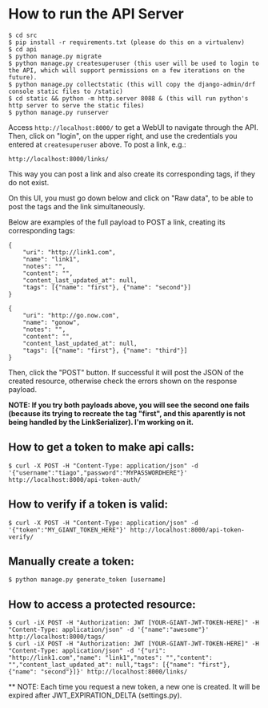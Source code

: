 # How to run the API Server

    $ cd src
    $ pip install -r requirements.txt (please do this on a virtualenv)
    $ cd api
    $ python manage.py migrate
    $ python manage.py createsuperuser (this user will be used to login to the API, which will support permissions on a few iterations on the future).
    $ python manage.py collectstatic (this will copy the django-admin/drf console static files to /static)
    $ cd static && python -m http.server 8088 & (this will run python's http server to serve the static files)
    $ python manage.py runserver

Access ```http://localhost:8000/``` to get a WebUI to navigate through the API. Then, click on  "login", on the upper right, and use the credentials you entered at ```createsuperuser``` above.
To post a link, e.g.: 

    http://localhost:8000/links/
    
This way you can post a link and also create its corresponding tags, if they do not exist. 

On this UI, you must go down below and click on "Raw data", to be able to post the tags and the link simultaneously. 

Below are examples of the full payload to POST a link, creating its corresponding tags: 

    {
        "uri": "http://link1.com",
        "name": "link1",
        "notes": "",
        "content": "",
        "content_last_updated_at": null,
        "tags": [{"name": "first"}, {"name": "second"}]
    }
    
    {
        "uri": "http://go.now.com",
        "name": "gonow",
        "notes": "",
        "content": "",
        "content_last_updated_at": null,
        "tags": [{"name": "first"}, {"name": "third"}]
    }

Then, click the "POST" button. If successful it will post the JSON of the created resource, otherwise check the errors shown on the response payload.
    
**NOTE: If you try both payloads above, you will see the second one fails (because its trying to recreate the tag "first", and this aparently is not being handled by the LinkSerializer). I'm working on it.**


## How to get a token to make api calls: 

    $ curl -X POST -H "Content-Type: application/json" -d '{"username":"tiago","password":"MYPASSWORDHERE"}' http://localhost:8000/api-token-auth/
    
## How to verify if a token is valid: 
    
    $ curl -X POST -H "Content-Type: application/json" -d '{"token":"MY_GIANT_TOKEN_HERE"}' http://localhost:8000/api-token-verify/
    
## Manually create a token: 

    $ python manage.py generate_token [username]

## How to access a protected resource: 

    $ curl -iX POST -H "Authorization: JWT [YOUR-GIANT-JWT-TOKEN-HERE]" -H "Content-Type: application/json" -d '{"name":"awesome"}' http://localhost:8000/tags/
    $ curl -iX POST -H "Authorization: JWT [YOUR-GIANT-JWT-TOKEN-HERE]" -H "Content-Type: application/json" -d '{"uri": "http://link1.com","name": "link1","notes": "","content": "","content_last_updated_at": null,"tags": [{"name": "first"}, {"name": "second"}]}' http://localhost:8000/links/

** NOTE: Each time you request a new token, a new one is created. It will be expired after JWT_EXPIRATION_DELTA (settings.py).
